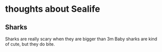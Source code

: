 # thoughts about Sealife

## Sharks

Sharks are really scary when they are bigger than 3m
Baby sharks are kind of cute, but they do bite. 